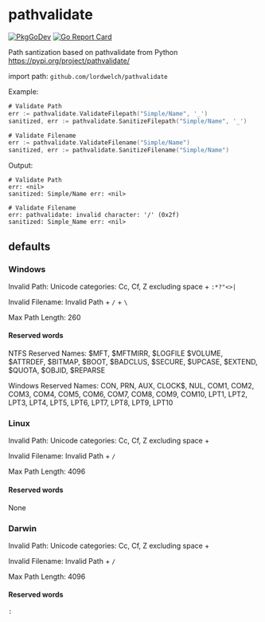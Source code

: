 # pathvalidate
[![PkgGoDev](https://pkg.go.dev/badge/github.com/lordwelch/pathvalidate)](https://pkg.go.dev/github.com/lordwelch/pathvalidate)
[![Go Report Card](https://goreportcard.com/badge/github.com/lordwelch/pathvalidate)](https://goreportcard.com/report/github.com/lordwelch/pathvalidate)

Path santization based on pathvalidate from Python https://pypi.org/project/pathvalidate/

import path: `github.com/lordwelch/pathvalidate`

Example:
```Go
# Validate Path
err := pathvalidate.ValidateFilepath("Simple/Name", '_')
sanitized, err := pathvalidate.SanitizeFilepath("Simple/Name", '_')

# Validate Filename
err := pathvalidate.ValidateFilename("Simple/Name")
sanitized, err := pathvalidate.SanitizeFilename("Simple/Name")
```
Output:
```
# Validate Path
err: <nil>
sanitized: Simple/Name err: <nil>

# Validate Filename
err: pathvalidate: invalid character: '/' (0x2f)
sanitized: Simple_Name err: <nil>
```
## defaults
### Windows
Invalid Path: Unicode categories: Cc, Cf, Z excluding space + `:*?"<>|`

Invalid Filename: Invalid Path + `/` + `\`

Max Path Length: 260
#### Reserved words

NTFS Reserved Names: $MFT, $MFTMIRR, $LOGFILE $VOLUME, $ATTRDEF, $BITMAP, $BOOT, $BADCLUS, $SECURE, $UPCASE, $EXTEND, $QUOTA, $OBJID, $REPARSE

Windows Reserved Names: CON, PRN, AUX, CLOCK$, NUL, COM1, COM2, COM3, COM4, COM5, COM6, COM7, COM8, COM9, COM10, LPT1, LPT2, LPT3, LPT4, LPT5, LPT6, LPT7, LPT8, LPT9, LPT10

### Linux
Invalid Path: Unicode categories: Cc, Cf, Z excluding space +

Invalid Filename: Invalid Path + `/`

Max Path Length: 4096
#### Reserved words

None

### Darwin
Invalid Path: Unicode categories: Cc, Cf, Z excluding space +

Invalid Filename: Invalid Path + `/`

Max Path Length: 4096
#### Reserved words

`:`
